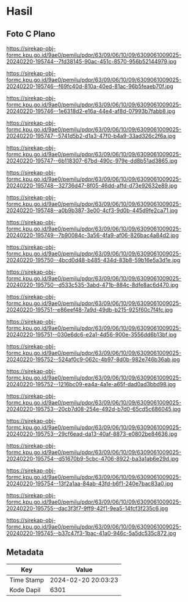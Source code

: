 # Hasil

## Foto C Plano

https://sirekap-obj-formc.kpu.go.id/9ae0/pemilu/pdpr/63/09/06/10/09/6309061009025-20240220-195744--7fd38145-90ac-451c-8570-956b52144979.jpg

https://sirekap-obj-formc.kpu.go.id/9ae0/pemilu/pdpr/63/09/06/10/09/6309061009025-20240220-195746--f69fc40d-810a-40ed-81ac-96b5feaeb70f.jpg

https://sirekap-obj-formc.kpu.go.id/9ae0/pemilu/pdpr/63/09/06/10/09/6309061009025-20240220-195746--1e6318d2-e16a-44e4-af8d-07993b7fabb8.jpg

https://sirekap-obj-formc.kpu.go.id/9ae0/pemilu/pdpr/63/09/06/10/09/6309061009025-20240220-195747--5741d5b2-d1a3-47f0-b4a9-33ad326c2f6a.jpg

https://sirekap-obj-formc.kpu.go.id/9ae0/pemilu/pdpr/63/09/06/10/09/6309061009025-20240220-195747--6b118307-67bd-490c-979e-dd8b51ad3865.jpg

https://sirekap-obj-formc.kpu.go.id/9ae0/pemilu/pdpr/63/09/06/10/09/6309061009025-20240220-195748--32736d47-8f05-46dd-affd-d73e92632e89.jpg

https://sirekap-obj-formc.kpu.go.id/9ae0/pemilu/pdpr/63/09/06/10/09/6309061009025-20240220-195748--a0b9b387-3e00-4cf3-9d0b-445d9fe2ca71.jpg

https://sirekap-obj-formc.kpu.go.id/9ae0/pemilu/pdpr/63/09/06/10/09/6309061009025-20240220-195749--7b90084c-3a56-4fa9-af06-826bac4a84d2.jpg

https://sirekap-obj-formc.kpu.go.id/9ae0/pemilu/pdpr/63/09/06/10/09/6309061009025-20240220-195750--4bcd0d48-b485-434d-83b8-59b16e5a3d1e.jpg

https://sirekap-obj-formc.kpu.go.id/9ae0/pemilu/pdpr/63/09/06/10/09/6309061009025-20240220-195750--d533c535-3abd-471b-884c-8dfe8ac6d470.jpg

https://sirekap-obj-formc.kpu.go.id/9ae0/pemilu/pdpr/63/09/06/10/09/6309061009025-20240220-195751--e86eef48-7a9d-49db-b215-925f60c7f4fc.jpg

https://sirekap-obj-formc.kpu.go.id/9ae0/pemilu/pdpr/63/09/06/10/09/6309061009025-20240220-195751--030e6dc6-e2a1-4d56-900e-3556dd6b13bf.jpg

https://sirekap-obj-formc.kpu.go.id/9ae0/pemilu/pdpr/63/09/06/10/09/6309061009025-20240220-195752--524af0c9-062c-4b97-8d0b-982e746b36ab.jpg

https://sirekap-obj-formc.kpu.go.id/9ae0/pemilu/pdpr/63/09/06/10/09/6309061009025-20240220-195752--1216bc09-ea4a-4a1e-a65f-dad0ad3bbd98.jpg

https://sirekap-obj-formc.kpu.go.id/9ae0/pemilu/pdpr/63/09/06/10/09/6309061009025-20240220-195753--20cb7d08-254e-492d-b7d0-65cd5c686045.jpg

https://sirekap-obj-formc.kpu.go.id/9ae0/pemilu/pdpr/63/09/06/10/09/6309061009025-20240220-195753--29cf6ead-da13-40af-8873-e0802be84636.jpg

https://sirekap-obj-formc.kpu.go.id/9ae0/pemilu/pdpr/63/09/06/10/09/6309061009025-20240220-195754--d51670b9-5cbc-4706-8922-ba3a1ab6e29d.jpg

https://sirekap-obj-formc.kpu.go.id/9ae0/pemilu/pdpr/63/09/06/10/09/6309061009025-20240220-195754--13f2a1aa-84ab-43fd-b6f1-240e7bac83a0.jpg

https://sirekap-obj-formc.kpu.go.id/9ae0/pemilu/pdpr/63/09/06/10/09/6309061009025-20240220-195755--dac3f3f7-9ff9-42f1-9ea5-14fcf3f235c6.jpg

https://sirekap-obj-formc.kpu.go.id/9ae0/pemilu/pdpr/63/09/06/10/09/6309061009025-20240220-195745--b37c47f3-1bac-41a0-946c-5a5dc535c872.jpg


## Metadata

| Key        | Value               |
| ---------- | ------------------- |
| Time Stamp | 2024-02-20 20:03:23 |
| Kode Dapil | 6301                |




